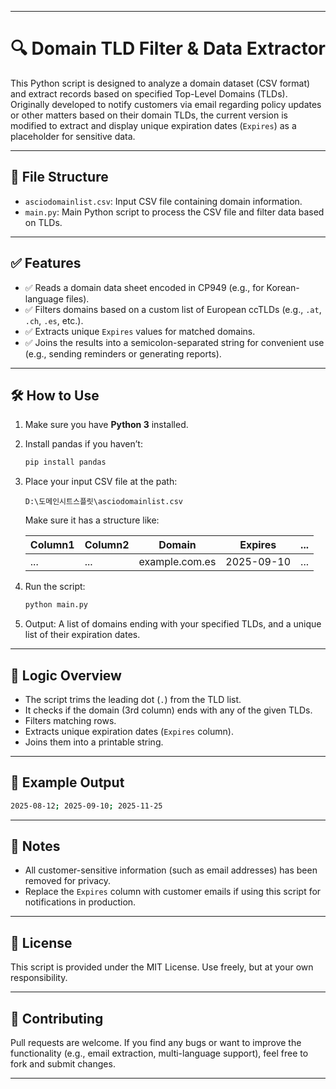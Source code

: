 
---

# 🔍 Domain TLD Filter & Data Extractor

This Python script is designed to analyze a domain dataset (CSV format) and extract records based on specified Top-Level Domains (TLDs). Originally developed to notify customers via email regarding policy updates or other matters based on their domain TLDs, the current version is modified to extract and display unique expiration dates (`Expires`) as a placeholder for sensitive data.

---

## 📂 File Structure

* `asciodomainlist.csv`: Input CSV file containing domain information.
* `main.py`: Main Python script to process the CSV file and filter data based on TLDs.

---

## ✅ Features

* ✅ Reads a domain data sheet encoded in CP949 (e.g., for Korean-language files).
* ✅ Filters domains based on a custom list of European ccTLDs (e.g., `.at`, `.ch`, `.es`, etc.).
* ✅ Extracts unique `Expires` values for matched domains.
* ✅ Joins the results into a semicolon-separated string for convenient use (e.g., sending reminders or generating reports).

---

## 🛠 How to Use

1. Make sure you have **Python 3** installed.

2. Install pandas if you haven’t:

   ```bash
   pip install pandas
   ```

3. Place your input CSV file at the path:

   ```
   D:\도메인시트스플릿\asciodomainlist.csv
   ```

   Make sure it has a structure like:

   | Column1 | Column2 | Domain         | Expires    | ... |
   | ------- | ------- | -------------- | ---------- | --- |
   | ...     | ...     | example.com.es | 2025-09-10 | ... |

4. Run the script:

   ```bash
   python main.py
   ```

5. Output: A list of domains ending with your specified TLDs, and a unique list of their expiration dates.

---

## 🧠 Logic Overview

* The script trims the leading dot (`.`) from the TLD list.
* It checks if the domain (3rd column) ends with any of the given TLDs.
* Filters matching rows.
* Extracts unique expiration dates (`Expires` column).
* Joins them into a printable string.

---

## 📌 Example Output

```bash
2025-08-12; 2025-09-10; 2025-11-25
```

---

## 🔐 Notes

* All customer-sensitive information (such as email addresses) has been removed for privacy.
* Replace the `Expires` column with customer emails if using this script for notifications in production.

---

## 📄 License

This script is provided under the MIT License. Use freely, but at your own responsibility.

---

## 🤝 Contributing

Pull requests are welcome. If you find any bugs or want to improve the functionality (e.g., email extraction, multi-language support), feel free to fork and submit changes.

---

